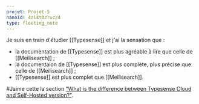 ```yaml
---
projet: Projet-5
nanoid: 4z14t0zrucz4
type: fleeting_note
---
```

Je suis en train d'étudier [[Typesense]] et j'ai la sensation que :

- la documentation de [[Typesense]] est plus agréable à lire que celle de [[Meilisearch]] ;
- la documentaion de [[Typesense]] est plus complète, plus précise que celle de [[Meilisearch]] ;
- [[Typesense]] est plus complet que [[Meilisearch]].

#Jaime cette la section ["What is the difference between Typesense Cloud and Self-Hosted version?"](https://typesense.org/docs/guide/faqs.html#typesense-cloud).
